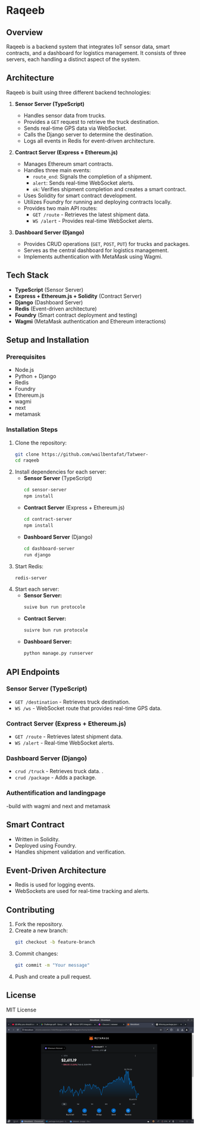# Raqeeb

## Overview

Raqeeb is a backend system that integrates IoT sensor data, smart contracts, and a dashboard for logistics management. It consists of three servers, each handling a distinct aspect of the system.

## Architecture

Raqeeb is built using three different backend technologies:

1. **Sensor Server (TypeScript)**

   - Handles sensor data from trucks.
   - Provides a `GET` request to retrieve the truck destination.
   - Sends real-time GPS data via WebSocket.
   - Calls the Django server to determine the destination.
   - Logs all events in Redis for event-driven architecture.

2. **Contract Server (Express + Ethereum.js)**

   - Manages Ethereum smart contracts.
   - Handles three main events:
     - `route_end`: Signals the completion of a shipment.
     - `alert`: Sends real-time WebSocket alerts.
     - `ok`: Verifies shipment completion and creates a smart contract.
   - Uses Solidity for smart contract development.
   - Utilizes Foundry for running and deploying contracts locally.
   - Provides two main API routes:
     - `GET /route` - Retrieves the latest shipment data.
     - `WS /alert` - Provides real-time WebSocket alerts.

3. **Dashboard Server (Django)**

   - Provides CRUD operations (`GET`, `POST`, `PUT`) for trucks and packages.
   - Serves as the central dashboard for logistics management.
   - Implements authentication with MetaMask using Wagmi.

## Tech Stack

- **TypeScript** (Sensor Server)
- **Express + Ethereum.js + Solidity** (Contract Server)
- **Django** (Dashboard Server)
- **Redis** (Event-driven architecture)
- **Foundry** (Smart contract deployment and testing)
- **Wagmi** (MetaMask authentication and Ethereum interactions)

## Setup and Installation

### Prerequisites

- Node.js
- Python + Django
- Redis
- Foundry
- Ethereum.js
- wagmi
- next
- metamask

### Installation Steps

1. Clone the repository:
   ```sh
   git clone https://github.com/wailbentafat/Tatweer-
   cd raqeeb
   ```
2. Install dependencies for each server:
   - **Sensor Server** (TypeScript)
     ```sh
     cd sensor-server
     npm install
     ```
   - **Contract Server** (Express + Ethereum.js)
     ```sh
     cd contract-server
     npm install
     ```
   - **Dashboard Server** (Django)
     ```sh
     cd dashboard-server
     run django
     ```
3. Start Redis:
   ```sh
   redis-server
   ```
4. Start each server:
   - **Sensor Server:**
     ```sh
     suive bun run protocole
     ```
   - **Contract Server:**
     ```sh
     suivre bun run protocole 
     ```
   - **Dashboard Server:**
     ```sh
     python manage.py runserver
     ```

## API Endpoints

### Sensor Server (TypeScript)

- `GET /destination` - Retrieves truck destination.
- `WS /ws` - WebSocket route that provides real-time GPS data.

### Contract Server (Express + Ethereum.js)

- `GET /route` - Retrieves latest shipment data.
- `WS /alert` - Real-time WebSocket alerts.

### Dashboard Server (Django)

- `crud /truck` - Retrieves truck data.
.
- `crud /package` - Adds a package.
 ### Authentification and landingpage 
 -build with wagmi and next and metamask 

## Smart Contract

- Written in Solidity.
- Deployed using Foundry.
- Handles shipment validation and verification.

## Event-Driven Architecture

- Redis is used for logging events.
- WebSockets are used for real-time tracking and alerts.

## Contributing

1. Fork the repository.
2. Create a new branch:
   ```sh
   git checkout -b feature-branch
   ```
3. Commit changes:
   ```sh
   git commit -m "Your message"
   ```
4. Push and create a pull request.

## License

MIT License

![alt text](image.png)